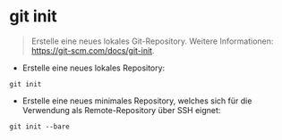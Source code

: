 # git init

> Erstelle eine neues lokales Git-Repository.
> Weitere Informationen: <https://git-scm.com/docs/git-init>.

- Erstelle eine neues lokales Repository:

`git init`

- Erstelle eine neues minimales Repository, welches sich für die Verwendung als Remote-Repository über SSH eignet:

`git init --bare`
